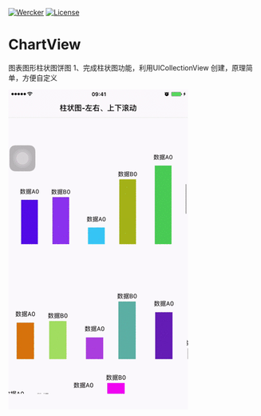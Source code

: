 [![Wercker](https://img.shields.io/wercker/ci/wercker/docs.svg?maxAge=2592000)]()
[![License](https://img.shields.io/github/license/bang590/JSPatch.svg?style=flat)](https://github.com/bang590/JSPatch/blob/master/LICENSE)

# ChartView
图表图形柱状图饼图
1、完成柱状图功能，利用UICollectionView 创建，原理简单，方便自定义

 ![image](https://github.com/niexiaobo/ChartView/blob/master/%E5%9B%BE%E8%A1%A8/imagesShow/chartUntitled.gif)


